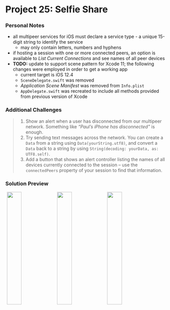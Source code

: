 # Project 25: Selfie Share

### Personal Notes
- all multipeer services for iOS must declare a service type - a unique 15-digit string to identify the service
    - may only contain letters, numbers and hyphens
- if hosting a session with one or more connected peers, an option is available to _List Current Connections_ and see names of all peer devices
- **TODO:** update to support scene pattern for Xcode 11; the following changes were employed in order to get a working app
    - current target is iOS 12.4
    - `SceneDelegate.swift` was removed
    - _Application Scene Manifest_ was removed from `Info.plist`
    - `AppDelegate.swift` was recreated to include all methods provided from previous version of Xcode


### Additional Challenges
> 1. Show an alert when a user has disconnected from our multipeer network. Something like _“Paul’s iPhone has disconnected”_ is enough.
> 2. Try sending text messages across the network. You can create a `Data` from a string using `Data(yourString.utf8)`, and convert a `Data` back to a string by using `String(decoding: yourData, as: UTF8.self)`.
> 3. Add a button that shows an alert controller listing the names of all devices currently connected to the session – use the `connectedPeers` property of your session to find that information.

### Solution Preview
<img src="https://user-images.githubusercontent.com/4438390/185264606-62c49061-98aa-4d6e-9a72-101c5611b5a2.png" style="float:left; width: 30%; margin-left: 1%"><img src="https://user-images.githubusercontent.com/4438390/185264616-16ccd639-9805-48ac-8fdd-b3f92bdfcba8.png" style="float:left; width: 30%; margin-left: 1%"><img src="https://user-images.githubusercontent.com/4438390/185264627-23c3393b-b537-4e77-ad08-74cb02ff7220.png" style="float:left; width: 30%; margin-left: 1%">
